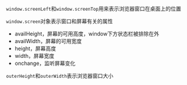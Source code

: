 `window.screenLeft`和`window.screenTop`用来表示浏览器窗口在桌面上的位置

`window.screen`对象表示窗口和屏幕有关的属性

- availHeight，屏幕的可用高度，window下方状态栏被排除在外
- availWidth，屏幕的可用宽度
- height，屏幕高度
- width，屏幕宽度
- onchange，监听屏幕变化

`outerHeight`和`outerWidth`表示浏览器窗口大小